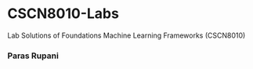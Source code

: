 # CSCN8010-Labs
Lab Solutions of Foundations Machine Learning Frameworks (CSCN8010)

### Paras Rupani